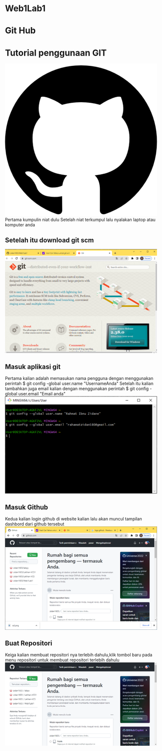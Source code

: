 # Web1Lab1
# Git Hub
# Tutorial penggunaan GIT
![Gambar 1](screenshot/ss1.png)
Pertama kumpulin niat dulu
Setelah niat terkumpul lalu nyalakan laptop atau komputer anda
## Setelah itu download git scm
![Gambar 2](screenshot/ss2.png)
## Masuk aplikasi git
 Pertama kalian adalah memasukan nama pengguna dengan menggunakan perintah
$ git config -global user.name
"UsernameAnda"
Setelah itu kalian tambahkan juga email kalian dengan menggunakan perintah
$ git config -global user.email 
"Email anda"
![Gambar 3](screenshot/ss3.png)
## Masuk Github
Kedua kalian login github di website kalian lalu akan muncul tampilan dashbord dari github tersebut
![Gambar 4](screenshot/ss4.png)
## Buat Repositori
Keiga kalian membuat repositori nya terlebih dahulu,klik tombol baru pada menu repositori untuk membuat repositori terlebih dahulu
![Gambar 5](screenshot/ss5.png)